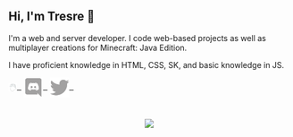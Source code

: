 ## Hi, I'm Tresre 👋
I'm a web and server developer. I code web-based projects as well as multiplayer creations for Minecraft: Java Edition.

I have proficient knowledge in HTML, CSS, SK, and basic knowledge in JS.

<a href="https://tresre.dev" target="_blank" rel="noopener noreferrer"><img align="center" src="logo.png" style="height: 3%; width: 3%;">&nbsp;&nbsp;</a>
<a href="https://tresre.dev/discord" target="_blank" rel="noopener noreferrer"><img align="center" src="discord.png" style="height: 35px; width: 35px;">&nbsp;&nbsp;</a>
<a href="https://twitter.com/tresreee" target="_blank" rel="noopener noreferrer"><img align="center" src="twitter.png" style="height: 35px; width: 35px;">&nbsp;&nbsp;</a>
#
<p align="center" style="text-align: center; margin: auto;"><img scrolling="no" src="https://lanyard.cnrad.dev/api/225399479790993408?borderRadius=15px&idleMessage=Developing%20Something...&hideStatus=true" frameborder="0"></img></p>
